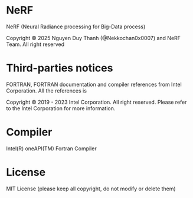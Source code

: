# NeRF
NeRF (Neural Radiance processing for Big-Data process)

Copyright &copy; 2025 Nguyen Duy Thanh (@Nekkochan0x0007) and NeRF Team. All right reserved

# Third-parties notices

FORTRAN, FORTRAN documentation and compiler references from Intel Corporation. All the references is

Copyright &copy; 2019 - 2023 Intel Corporation. All right reserved.
Please refer to the Intel Corporation for more information.

# Compiler

Intel(R) oneAPI(TM) Fortran Compiler

# License

MIT License (please keep all copyright, do not modify or delete them)
